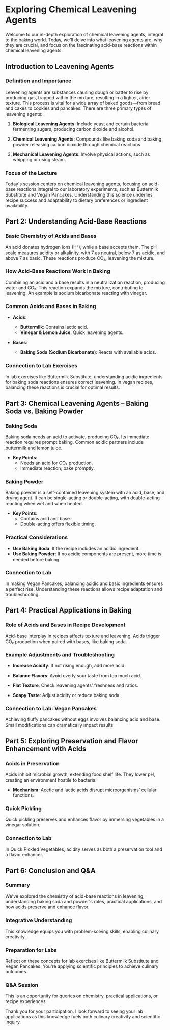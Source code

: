 
# Exploring Chemical Leavening Agents

Welcome to our in-depth exploration of chemical leavening agents, integral to the baking world. Today, we'll delve into what leavening agents are, why they are crucial, and focus on the fascinating acid-base reactions within chemical leavening agents.

## Introduction to Leavening Agents

### Definition and Importance

Leavening agents are substances causing dough or batter to rise by producing gas, trapped within the mixture, resulting in a lighter, airier texture. This process is vital for a wide array of baked goods—from bread and cakes to cookies and pancakes. There are three primary types of leavening agents:

1. **Biological Leavening Agents**: Include yeast and certain bacteria fermenting sugars, producing carbon dioxide and alcohol.
  
2. **Chemical Leavening Agents**: Compounds like baking soda and baking powder releasing carbon dioxide through chemical reactions.
  
3. **Mechanical Leavening Agents**: Involve physical actions, such as whipping or using steam.

### Focus of the Lecture

Today's session centers on chemical leavening agents, focusing on acid-base reactions integral to our laboratory experiments, such as Buttermilk Substitute and Vegan Pancakes. Understanding this science underlies recipe success and adaptability to dietary preferences or ingredient availability.

## Part 2: Understanding Acid-Base Reactions

### Basic Chemistry of Acids and Bases

An acid donates hydrogen ions (H⁺), while a base accepts them. The pH scale measures acidity or alkalinity, with 7 as neutral, below 7 as acidic, and above 7 as basic. These reactions produce CO₂, leavening the mixture.

### How Acid-Base Reactions Work in Baking

Combining an acid and a base results in a neutralization reaction, producing water and CO₂. This reaction expands the mixture, contributing to leavening. An example is sodium bicarbonate reacting with vinegar.

### Common Acids and Bases in Baking

- **Acids**:
  - **Buttermilk**: Contains lactic acid.
  - **Vinegar & Lemon Juice**: Quick leavening agents.
  
- **Bases**:
  - **Baking Soda (Sodium Bicarbonate)**: Reacts with available acids.

### Connection to Lab Exercises

In lab exercises like Buttermilk Substitute, understanding acidic ingredients for baking soda reactions ensures correct leavening. In vegan recipes, balancing these reactions is crucial for optimal results.

## Part 3: Chemical Leavening Agents – Baking Soda vs. Baking Powder

### Baking Soda

Baking soda needs an acid to activate, producing CO₂. Its immediate reaction requires prompt baking. Common acidic partners include buttermilk and lemon juice.

- **Key Points**: 
  - Needs an acid for CO₂ production.
  - Immediate reaction; bake promptly.

### Baking Powder

Baking powder is a self-contained leavening system with an acid, base, and drying agent. It can be single-acting or double-acting, with double-acting reacting when wet and when heated.

- **Key Points**: 
  - Contains acid and base.
  - Double-acting offers flexible timing.

### Practical Considerations

- **Use Baking Soda**: If the recipe includes an acidic ingredient.
- **Use Baking Powder**: If no acidic components are present, more time is needed before baking.

### Connection to Lab

In making Vegan Pancakes, balancing acidic and basic ingredients ensures a perfect rise. Understanding these reactions allows recipe adaptation and troubleshooting.

## Part 4: Practical Applications in Baking

### Role of Acids and Bases in Recipe Development

Acid-base interplay in recipes affects texture and leavening. Acids trigger CO₂ production when paired with bases, like baking soda.

### Example Adjustments and Troubleshooting

- **Increase Acidity**: If not rising enough, add more acid.
- **Balance Flavors**: Avoid overly sour taste from too much acid.

- **Flat Texture**: Check leavening agents' freshness and ratios.
- **Soapy Taste**: Adjust acidity or reduce baking soda.

### Connection to Lab: Vegan Pancakes

Achieving fluffy pancakes without eggs involves balancing acid and base. Small modifications can dramatically impact results.

## Part 5: Exploring Preservation and Flavor Enhancement with Acids

### Acids in Preservation

Acids inhibit microbial growth, extending food shelf life. They lower pH, creating an environment hostile to bacteria.

- **Mechanism**: Acetic and lactic acids disrupt microorganisms’ cellular functions.
  
### Quick Pickling

Quick pickling preserves and enhances flavor by immersing vegetables in a vinegar solution.

### Connection to Lab

In Quick Pickled Vegetables, acidity serves as both a preservation tool and a flavor enhancer.

## Part 6: Conclusion and Q&A

### Summary

We've explored the chemistry of acid-base reactions in leavening, understanding baking soda and powder's roles, practical applications, and how acids preserve and enhance flavor.

### Integrative Understanding

This knowledge equips you with problem-solving skills, enabling culinary creativity.

### Preparation for Labs

Reflect on these concepts for lab exercises like Buttermilk Substitute and Vegan Pancakes. You're applying scientific principles to achieve culinary outcomes.

### Q&A Session

This is an opportunity for queries on chemistry, practical applications, or recipe experiences.

Thank you for your participation. I look forward to seeing your lab applications as this knowledge fuels both culinary creativity and scientific inquiry.

